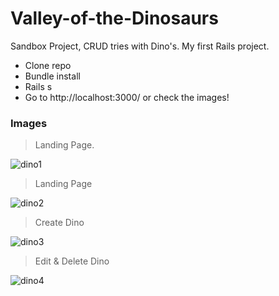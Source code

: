 # Valley-of-the-Dinosaurs

Sandbox Project, CRUD tries with Dino's. My first Rails project.

- Clone repo
- Bundle install
- Rails s
- Go to http://localhost:3000/ or check the images!


### Images

> Landing Page.

![dino1](https://user-images.githubusercontent.com/34174855/38362121-07fa60d2-38d0-11e8-9b95-619ae2bb9fa4.png)

>Landing Page

![dino2](https://user-images.githubusercontent.com/34174855/38362138-102e1762-38d0-11e8-9bdf-9f1515766c07.png)

>Create Dino

![dino3](https://user-images.githubusercontent.com/34174855/38362150-12c8cfd0-38d0-11e8-99b2-3983df210bbe.png)

>Edit & Delete Dino

![dino4](https://user-images.githubusercontent.com/34174855/38362152-14ae2552-38d0-11e8-9643-94c4211ba5e8.png)
